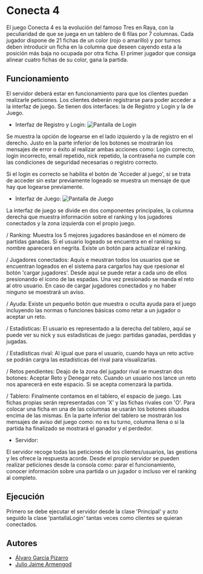 
# Conecta 4

El juego Conecta 4 es la evolución del famoso Tres en Raya, con la peculiaridad de que se juega en un tablero de 6 filas por 7 columnas. Cada jugador dispone de 21 fichas de un color (rojo o amarillo) y por turnos deben introducir un ficha en la columna que deseen cayendo esta a la posición más baja no ocupada por otra ficha. El primer jugador que consiga alinear cuatro fichas de su color, gana la partida.


## Funcionamiento
El servidor deberá estar en funcionamiento para que los clientes puedan realizarle peticiones.
Los clientes deberán registrarse para poder acceder a la interfaz de juego. Se tienen dos interfaces:
la de Registro y Login y la de Juego.

- Interfaz de Registro y Login:
![Pantalla de Login](https://i.ibb.co/ZzDNWHZ/Captura-de-Pantalla-2022-06-04-a-las-13-27-43.png)

 Se muestra la opción de logearse en el lado izquierdo y la de registro en el derecho.
 Justo en la parte inferior de los botones se mostrarán los mensajes de error o éxito
 al realizar ambas acciones como: Login correcto, login incorrecto, email repetido,
 nick repetido, la contraseña no cumple con las condiciones de seguridad necesarias o registro correcto.
 
 Si el login es correcto se habilita el botón de 'Acceder al juego', si se trata de acceder sin
 estar previamente logeado se muestra un mensaje de que hay que logearse previamente.

 - Interfaz de Juego:
 ![Pantalla de Juego](https://i.ibb.co/2j2xDzt/Captura-de-Pantalla-2022-06-04-a-las-13-32-54.png)

La interfaz de juego se divide en dos componentes principales, la columna derecha que muestra información sobre el ranking
y los jugadores conectados y la zona izquierda con el propio juego.

/  Ranking: Muestra los 5 mejores jugadores basándose en el número de partidas ganadas. Si el usuario
logeado se encuentra en el ranking su nombre aparecerá en negrita. Existe un botón para actualizar el ranking.

/  Jugadores conectados: Aquís e meustran todos los usuarios que se encuentran logeados en el sistema
para cargarlos hay que rpesionar el botón 'cargar jugadores'. Desde aquí se puede retar a cada uno de ellos
presionando el icono de las espadas. Una vez presionado se manda el reto al otro usuario. En caso de 
cargar jugadores conectados y no haber ninguno se moestrará un aviso.


/  Ayuda: Existe un pequeño botón que muestra o oculta ayuda para el juego incluyendo las normas o funciones básicas
como retar a un jugador o aceptar un reto.

/  Estadísticas: El usuario es representado a la derecha del tablero, aquí se puede ver su nick y sus estadísticas
de juego: partidas ganadas, perdidas y jugadas.

/  Estadísticas rival: Al igual que para el usuario, cuando haya un reto activo se podrán cargra las estadísticas del rival 
para visualizarlas.

/  Retos pendientes: Deajo de la zona del jugador rival se muestran dos botones: Aceptar Reto y 
Denegar reto. Cuando un usuario nos lance un reto nos aparecerá en este espacio. Si se acepta comenzará la partida.

/  Tablero: Finalmente contamos en el tablero, el espacio de juego. Las fichas propias serán representadas
con 'X' y las fichas rivales con 'O'. Para colocar una ficha en una de las columnas se usarán los botones
situados encima de las mismas. En la parte inferior del tablero se mostrarán los mensajes de aviso del juego
como: no es tu turno, columna llena o si la partida ha finalizado se mostrará el ganador y el perdedor.


- Servidor:

El servidor recoge todas las peticiones de los clientes/usuarios, las gestiona y les ofrece la respuesta
acorde. Desde el propio servidor se pueden realizar peticiones desde la consola como: parar el funcionamiento, conocer información
sobre una partida o un jugador o incluso ver el ranking al completo.

## Ejecución
Primero se debe ejecutar el servidor desde la clase 'Principal' y acto seguido la clase 'pantallaLogin' tantas veces como clientes se quieran conectados.

## Autores

- [Álvaro García Pizarro](https://github.com/alvarogarciapiz)
- [Julio Jaime Armengod](https://github.com/JulioJaimeA)
